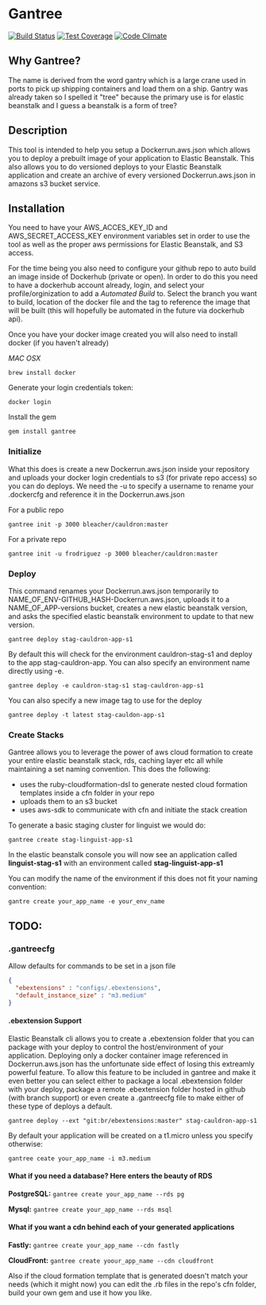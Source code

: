 # Gantree

[![Build Status](https://travis-ci.org/feelobot/gantree.svg)](https://travis-ci.org/feelobot/gantree)
[![Test Coverage](https://codeclimate.com/github/feelobot/gantree/badges/coverage.svg)](https://codeclimate.com/github/feelobot/gantree)
[![Code Climate](https://codeclimate.com/github/feelobot/gantree/badges/gpa.svg)](https://codeclimate.com/github/feelobot/gantree)
## Why Gantree?

The name is derived from the word gantry which is a large crane used in ports to pick up shipping containers and load them on a ship. Gantry was already taken so I spelled it "tree" because the primary use is for elastic beanstalk and I guess a beanstalk is a form of tree? 

## Description

This tool is intended to help you setup a Dockerrun.aws.json which allows you to deploy a prebuilt image of your application to Elastic Beanstalk. This also allows you to do versioned deploys to your Elastic Beanstalk application and create an archive of every versioned Dockerrun.aws.json in amazons s3 bucket service.

## Installation

You need to have your AWS_ACCES_KEY_ID and AWS_SECRET_ACCESS_KEY environment variables set in order to use the tool as well as the proper aws permissions for Elastic Beanstalk, and S3 access. 

For the time being you also need to configure your github repo to auto build an image inside of Dockerhub (private or open). In order to do this you need to have a dockerhub account already, login, and select your profile/orginization to add a *Automated Build* to. Select the branch you want to build, location of the docker file and the tag to reference the image that will be built (this will hopefully be automated in the future via dockerhub api).

Once you have your docker image created you will also need to install docker (if you haven't already)

*MAC OSX*
```
brew install docker
```

Generate your login credentials token:
```
docker login
```

Install the gem
```
gem install gantree
```

### Initialize

What this does is create a new Dockerrun.aws.json inside your repository and uploads your docker login credentials to s3 (for private repo access) so you can do deploys. We need the -u to specify a username to rename your .dockercfg and reference it in the Dockerrun.aws.json

For a public repo
```
gantree init -p 3000 bleacher/cauldron:master
```
For a private repo
```
gantree init -u frodriguez -p 3000 bleacher/cauldron:master
```

### Deploy

This command renames your Dockerrun.aws.json temporarily to NAME_OF_ENV-GITHUB_HASH-Dockerrun.aws.json, uploads it to a NAME_OF_APP-versions bucket, creates a new elastic beanstalk version, and asks the specified elastic beanstalk environment to update to that new version.

```
gantree deploy stag-cauldron-app-s1
```
By default this will check for the environment cauldron-stag-s1 and deploy to the app stag-cauldron-app. You can also specify an environment name directly using -e.

```
gantree deploy -e cauldron-stag-s1 stag-cauldron-app-s1
```

You can also specify a new image tag to use for the deploy

```
gantree deploy -t latest stag-cauldon-app-s1
```

### Create Stacks

Gantree allows you to leverage the power of aws cloud formation to create your entire elastic beanstalk stack, rds, caching layer etc all while maintaining a set naming convention. This does the following: 
* uses the ruby-cloudformation-dsl to generate nested cloud formation templates inside a cfn folder in your repo
* uploads them to an s3 bucket
* uses aws-sdk to communicate with cfn and initiate the stack creation

To generate a basic staging cluster for linguist we would do:
```
gantree create stag-linguist-app-s1
```

In the elastic beanstalk console you will now see an application called 
**linguist-stag-s1** with an environment called **stag-linguist-app-s1**

You can modify the name of the environment if this does not fit your naming convention:
```
gantre create your_app_name -e your_env_name
```

## TODO:

### .gantreecfg
Allow defaults for commands to be set in a json file 
```json
{
  "ebextensions" : "configs/.ebextensions",
  "default_instance_size" : "m3.medium"
}
```

#### .ebextension Support
Elastic Beanstalk cli allows you to create a .ebextension folder that you can package with your deploy to control the host/environment of your application. Deploying only a docker container image referenced in Dockerrun.aws.json has the unfortunate side effect of losing this extreamly powerful feature. To allow this feature to be included in gantree and make it even better you can select either to package a local .ebextension folder with your deploy, package a remote .ebextension folder hosted in github (with branch support) or even create a .gantreecfg file to make either of these type of deploys a default.

```
gantree deploy --ext "git:br/ebextensions:master" stag-cauldron-app-s1
```

By default your application will be created on a t1.micro unless you specify otherwise:
```
gantree ceate your_app_name -i m3.medium
```

#### What if you need a database? Here enters the beauty of RDS

**PostgreSQL:** ```gantree create your_app_name --rds pg```

**Mysql:** ```gantree create your_app_name --rds msql```

#### What if you want a cdn behind each of your generated applications

**Fastly:** ```gantree create your_app_name --cdn fastly```

**CloudFront:** ```gantree create yoour_app_name --cdn cloudfront```


Also if the cloud formation template that is generated doesn't match your needs (which it might now) you can edit the .rb files in the repo's cfn folder, build your own gem and use it how you like.
